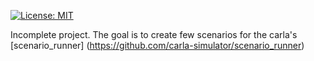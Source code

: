 [![License: MIT](https://img.shields.io/badge/License-MIT-yellow.svg)](https://opensource.org/licenses/MIT)


Incomplete project. The goal is to create few scenarios for the carla's [scenario_runner] (https://github.com/carla-simulator/scenario_runner)